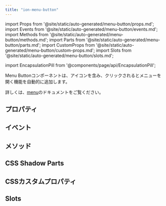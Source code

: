 ```yaml
---
title: "ion-menu-button"
---
```

import Props from '@site/static/auto-generated/menu-button/props.md';
import Events from '@site/static/auto-generated/menu-button/events.md';
import Methods from '@site/static/auto-generated/menu-button/methods.md';
import Parts from '@site/static/auto-generated/menu-button/parts.md';
import CustomProps from '@site/static/auto-generated/menu-button/custom-props.md';
import Slots from '@site/static/auto-generated/menu-button/slots.md';

<head>
  <title>Menu Button | ion-menu-button to Open an App Menu on A Page</title>
  <meta name="description" content="Menu Buttonは、アプリのページでメニューを開くためのアイコンと機能を自動的に作成するコンポーネントです。ion-menu-buttonの詳細については、こちらをご覧ください。" />
</head>

import EncapsulationPill from '@components/page/api/EncapsulationPill';

<EncapsulationPill type="shadow" />


Menu Buttonコンポーネントは、アイコンを含み、クリックされるとメニューを開く機能を自動的に追加します。

詳しくは、[menu](./menu)のドキュメントをご覧ください。


## プロパティ
<Props />

## イベント
<Events />

## メソッド
<Methods />

## CSS Shadow Parts
<Parts />

## CSSカスタムプロパティ
<CustomProps />

## Slots
<Slots />
